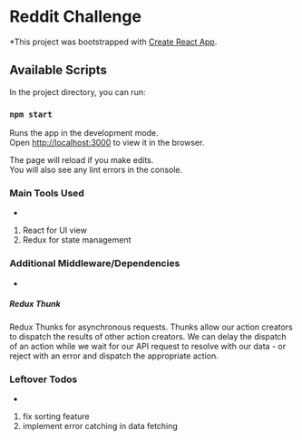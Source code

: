 # Reddit Challenge

*This project was bootstrapped with [Create React App](https://github.com/facebook/create-react-app).

## Available Scripts

In the project directory, you can run:

### `npm start`

Runs the app in the development mode.<br>
Open [http://localhost:3000](http://localhost:3000) to view it in the browser.

The page will reload if you make edits.<br>
You will also see any lint errors in the console.

### Main Tools Used
-
1. React for UI view
2. Redux for state management 

### Additional Middleware/Dependencies 
-
##### Redux Thunk 
Redux Thunks for asynchronous requests. Thunks allow our action creators to dispatch the results of other action creators. We can delay the dispatch of an action while we wait for our API request to resolve with our data - or reject with an error and dispatch the appropriate action. 

### Leftover Todos
-
1. fix sorting feature
2. implement error catching in data fetching
